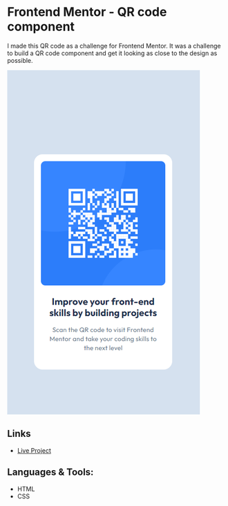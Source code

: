 # Frontend Mentor - QR code component

I made this QR code as a challenge for Frontend Mentor. 
It was a challenge to build a QR code component and get it looking as close to the design as possible.

![Image ot the QR code](./images/screenshot.png)

## Links

- [Live Project](https://frontendmentor.io/solutions/qr-code-component-iux_sIO_H)

## Languages & Tools:

- HTML
- CSS




